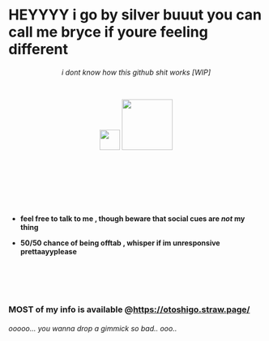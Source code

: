 
<h1 align="left">
  HEYYYY  i go by silver buuut you can call me bryce if youre feeling different

<h6 align="center">
i dont know how this github shit works [WIP]

 ‎  ‎  ‎  ‎ 

<p align="center">
  <img src="https://media.tenor.com/lr6evdW49pcAAAAj/totodile-pokemon.gif" width="40" />
  <img src="https://media.tenor.com/iTvNxcxAT5oAAAAi/pokemon-pokemonsilver.gif" width="100" />
</p>

# ‎ 

<h4 align="left">

 ‎  ‎ 

- feel free to talk to me , though beware that social cues are *not* my thing 

- 50/50 chance of being offtab , whisper if im unresponsive prettaayyplease

# ‎ 

### MOST of my info is available @https://otoshigo.straw.page/

   ###### ooooo... you wanna drop a gimmick so bad.. ooo..
